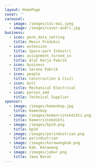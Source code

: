 ```yaml
---
layout: HomePage
cover: ''
carousel:
  - image: /images/ioi-mai.jpeg
  - image: /images/cover-andri.jpg
business:
  - icon: perm_data_setting
    title: Mesin Produksi
  - icon: extension
    title: Spare-part Industri
  - icon: assignment_turned_in
    title: Alat Kerja Pabrik
  - icon: business
    title: Sarana Pabrik
  - icon: people
    title: Construction & Civil
  - icon: bolt
    title: Mechanical Electrical
  - icon: person_add
    title: Technical Supplier
sponsor:
  - image: /images/kemenkop.jpg
    title: Kemenkop
  - image: /images/kemenristekdikti.png
    title: Kemenristekdikti
  - image: /images/bp2d.png
    title: bp2d
  - image: /images/perindustrian.png
    title: perindustrian
  - image: /images/karawangkab.png
    title: Kab. Karawang
  - image: /images/jabar.png
    title: Jawa Barat
---
```


